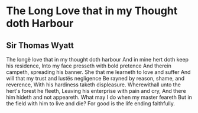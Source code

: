 # The Long Love that in my Thought doth Harbour
## Sir Thomas Wyatt
The longë love that in my thought doth harbour
And in mine hert doth keep his residence,
Into my face presseth with bold pretence
And therein campeth, spreading his banner.
She that me learneth to love and suffer
And will that my trust and lustës negligence
Be rayned by reason, shame, and reverence,
With his hardiness taketh displeasure.
Wherewithall unto the hert's forest he fleeth,
Leaving his enterprise with pain and cry,
And there him hideth and not appeareth.
What may I do when my master feareth
But in the field with him to live and die?
For good is the life ending faithfully.